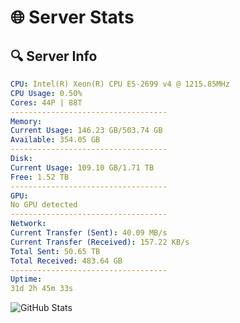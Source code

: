 # 🌐 Server Stats
## 🔍 Server Info
```yaml
CPU: Intel(R) Xeon(R) CPU E5-2699 v4 @ 1215.85MHz
CPU Usage: 0.50%
Cores: 44P | 88T
-----------------------------------
Memory:
Current Usage: 146.23 GB/503.74 GB
Available: 354.05 GB
-----------------------------------
Disk:
Current Usage: 109.10 GB/1.71 TB
Free: 1.52 TB
-----------------------------------
GPU:
No GPU detected
-----------------------------------
Network:
Current Transfer (Sent): 40.09 MB/s
Current Transfer (Received): 157.22 KB/s
Total Sent: 50.65 TB
Total Received: 483.64 GB
-----------------------------------
Uptime:
31d 2h 45m 33s
```
![GitHub Stats](https://img.shields.io/badge/Updated-2025-04-08_00:08:22-blue)